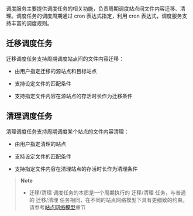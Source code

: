调度服务主要提供调度任务的相关功能，负责周期调度站点间文件内容迁移、清理。调度任务的调度周期通过 cron 表达式指定，利用 cron 表达式，调度服务支持丰富的调度规则。

## 迁移调度任务 ##

迁移调度任务支持周期调度站点间的文件内容迁移：

- 由用户指定迁移的源站点和目标站点

- 支持设定文件的匹配条件

- 支持指定文件内容在源站点的存活时长作为迁移条件


## 清理调度任务 ##

清理调度任务支持周期调度某个站点的文件内容清理：

- 由用户指定清理的站点

- 支持设定文件的匹配条件

- 支持指定文件内容在清理站点的存活时长作为清理条件


>  **Note**
>
>  * 迁移/清理 调度任务的本质是一个周期执行的 迁移/清理 任务，与普通的 迁移/清理 任务相同，在不同的站点网络模型下具有更细致的约束。请参考[站点网络模型][site_network]章节

[site_network]:Architecture/site_network.md


